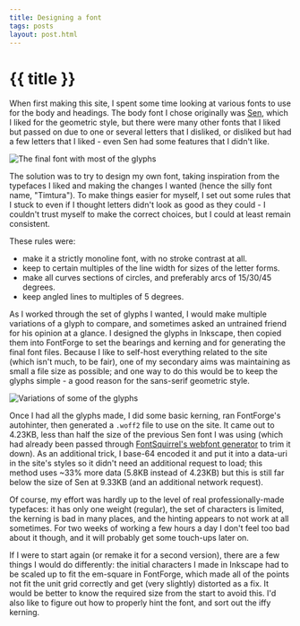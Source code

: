 ```yaml
---
title: Designing a font
tags: posts
layout: post.html
---
```

# {{ title }}

When first making this site, I spent some time looking at various fonts to use for
the body and headings.
The body font I chose originally was [Sen](https://fonts.google.com/specimen/Sen),
which I liked for the geometric style, but there were many other fonts that I liked
but passed on due to one or several letters that I disliked, or disliked but had a
few letters that I liked - even Sen had some features that I didn't like.

![The final font with most of the glyphs](/assets/font-sample.png)

The solution was to try to design my own font, taking inspiration from the typefaces
I liked and making the changes I wanted (hence the silly font name, "Timtura").
To make things easier for myself, I set out some rules that I stuck to even if I
thought letters didn't look as good as they could - I couldn't trust myself to make
the correct choices, but I could at least remain consistent.

These rules were:
- make it a strictly monoline font, with no stroke contrast at all.
- keep to certain multiples of the line width for sizes of the letter forms.
- make all curves sections of circles, and preferably arcs of 15/30/45 degrees.
- keep angled lines to multiples of 5 degrees.

As I worked through the set of glyphs I wanted, I would make multiple variations
of a glyph to compare, and sometimes asked an untrained friend for his opinion at a
glance. I designed the glyphs in Inkscape, then copied them into FontForge to set the
bearings and kerning and for generating the final font files. Because I like to self-host
everything related to the site (which isn't much, to be fair), one of my secondary
aims was maintaining as small a file size as possible; and one way to do this would be
to keep the glyphs simple - a good reason for the sans-serif geometric style.

![Variations of some of the glyphs](/assets/letter-variations.png)

Once I had all the glyphs made, I did some basic kerning, ran FontForge's autohinter,
then generated a `.woff2` file to use on the site. It came out to 4.23KB, less than half
the size of the previous Sen font I was using (which had already been passed through
[FontSquirrel's webfont generator](https://www.fontsquirrel.com/tools/webfont-generator)
to trim it down). As an additional trick, I base-64 encoded it and put it into a data-uri
in the site's styles so it didn't need an additional request to load; this method uses
~33% more data (5.8KB instead of 4.23KB) but this is still far below the size of Sen at
9.33KB (and an additional network request).

Of course, my effort was hardly up to the level of real professionally-made typefaces:
it has only one weight (regular), the set of characters is limited, the kerning is bad
in many places, and the hinting appears to not work at all sometimes. For two weeks of
working a few hours a day I don't feel too bad about it though, and it will probably
get some touch-ups later on.

If I were to start again (or remake it for a second version), there are a few things
I would do differently: the initial characters I made in Inkscape had to be scaled
up to fit the em-square in FontForge, which made all of the points not fit the unit
grid correctly and get (very slightly) distorted as a fix. It would be better to
know the required size from the start to avoid this. I'd also like to figure out how
to properly hint the font, and sort out the iffy kerning.